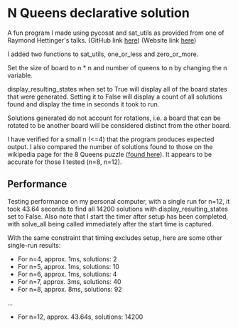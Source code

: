 # N Queens declarative solution

A fun program I made using pycosat and sat_utils as provided from one of Raymond Hettinger's talks. (GitHub link [here](https://github.com/rhettinger/rhettinger.github.io)) (Website link [here](https://rhettinger.github.io/einstein.html))

I added two functions to sat_utils, one_or_less and zero_or_more. 

Set the size of board to n * n and number of queens to n by changing the n variable.

display_resulting_states when set to True will display all of the board states that were generated. Setting it to False will display a count of all solutions found and display the time in seconds it took to run.

Solutions generated do not account for rotations, i.e. a board that can be rotated to be another board will be considered distinct from the other board.

I have verified for a small n (<=4) that the program produces expected output. I also compared the number of solutions found to those on the wikipedia page for the 8 Queens puzzle ([found here](https://en.wikipedia.org/wiki/Eight_queens_puzzle#Counting_solutions)). It appears to be accurate for those I tested (n=8, n=12). 

## Performance

Testing performance on my personal computer, with a single run for n=12, it took 43.64 seconds to find all 14200 solutions with display_resulting_states set to False. Also note that I start the timer after setup has been completed, with solve_all being called immediately after the start time is captured.

With the same constraint that timing excludes setup, here are some other single-run results:

- For n=4, approx. 1ms, solutions: 2
- For n=5, approx. 1ms, solutions: 10
- For n=6, approx. 1ms, solutions: 4
- For n=7, approx. 3ms, solutions: 40
- For n=8, approx. 8ms, solutions: 92

...

- For n=12, approx. 43.64s, solutions: 14200
